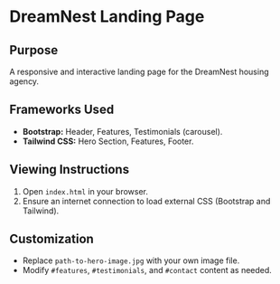 # DreamNest Landing Page

## Purpose
A responsive and interactive landing page for the DreamNest housing agency.

## Frameworks Used
- **Bootstrap:** Header, Features, Testimonials (carousel).
- **Tailwind CSS:** Hero Section, Features, Footer.

## Viewing Instructions
1. Open `index.html` in your browser.
2. Ensure an internet connection to load external CSS (Bootstrap and Tailwind).

## Customization
- Replace `path-to-hero-image.jpg` with your own image file.
- Modify `#features`, `#testimonials`, and `#contact` content as needed.

